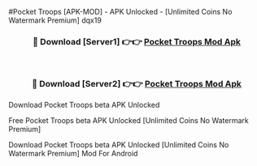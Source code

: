 #Pocket Troops [APK-MOD] - APK Unlocked - [Unlimited Coins No Watermark Premium] dqx19



<div align="center">

<h3>🔴 Download [Server1] 👉👉 <a href="https://momento.my/?title=Pocket_Troops">Pocket Troops Mod Apk</a></h3><br>

<h3>🔴 Download [Server2] 👉👉 <a href="https://momento.my/?title=Pocket_Troops">Pocket Troops Mod Apk</a></h3>
</div>



Download Pocket Troops beta APK Unlocked

Free Pocket Troops beta APK Unlocked [Unlimited Coins No Watermark Premium]

Download Pocket Troops beta APK Unlocked [Unlimited Coins No Watermark Premium] Mod For Android
